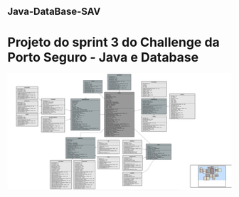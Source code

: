 ## Java-DataBase-SAV
# Projeto do sprint 3 do Challenge da Porto Seguro - Java e Database
![Diagrama de Classe](diagrama-classe.png)

